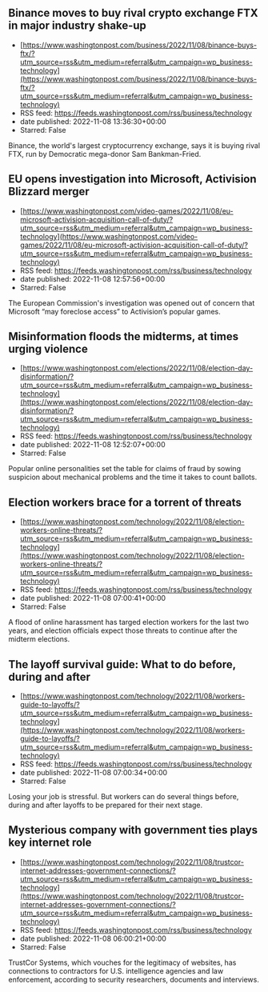 ## Binance moves to buy rival crypto exchange FTX in major industry shake-up
 - [https://www.washingtonpost.com/business/2022/11/08/binance-buys-ftx/?utm_source=rss&utm_medium=referral&utm_campaign=wp_business-technology](https://www.washingtonpost.com/business/2022/11/08/binance-buys-ftx/?utm_source=rss&utm_medium=referral&utm_campaign=wp_business-technology)
 - RSS feed: https://feeds.washingtonpost.com/rss/business/technology
 - date published: 2022-11-08 13:36:30+00:00
 - Starred: False

Binance, the world's largest cryptocurrency exchange, says it is buying rival FTX, run by Democratic mega-donor Sam Bankman-Fried.

## EU opens investigation into Microsoft, Activision Blizzard merger
 - [https://www.washingtonpost.com/video-games/2022/11/08/eu-microsoft-activision-acquisition-call-of-duty/?utm_source=rss&utm_medium=referral&utm_campaign=wp_business-technology](https://www.washingtonpost.com/video-games/2022/11/08/eu-microsoft-activision-acquisition-call-of-duty/?utm_source=rss&utm_medium=referral&utm_campaign=wp_business-technology)
 - RSS feed: https://feeds.washingtonpost.com/rss/business/technology
 - date published: 2022-11-08 12:57:56+00:00
 - Starred: False

The European Commission's investigation was opened out of concern that Microsoft “may foreclose access” to Activision’s popular games.

## Misinformation floods the midterms, at times urging violence
 - [https://www.washingtonpost.com/elections/2022/11/08/election-day-disinformation/?utm_source=rss&utm_medium=referral&utm_campaign=wp_business-technology](https://www.washingtonpost.com/elections/2022/11/08/election-day-disinformation/?utm_source=rss&utm_medium=referral&utm_campaign=wp_business-technology)
 - RSS feed: https://feeds.washingtonpost.com/rss/business/technology
 - date published: 2022-11-08 12:52:07+00:00
 - Starred: False

Popular online personalities set the table for claims of fraud by sowing suspicion about mechanical problems and the time it takes to count ballots.

## Election workers brace for a torrent of threats
 - [https://www.washingtonpost.com/technology/2022/11/08/election-workers-online-threats/?utm_source=rss&utm_medium=referral&utm_campaign=wp_business-technology](https://www.washingtonpost.com/technology/2022/11/08/election-workers-online-threats/?utm_source=rss&utm_medium=referral&utm_campaign=wp_business-technology)
 - RSS feed: https://feeds.washingtonpost.com/rss/business/technology
 - date published: 2022-11-08 07:00:41+00:00
 - Starred: False

A flood of online harassment has targed election workers for the last two years, and election officials expect those threats to continue after the midterm elections.

## The layoff survival guide: What to do before, during and after
 - [https://www.washingtonpost.com/technology/2022/11/08/workers-guide-to-layoffs/?utm_source=rss&utm_medium=referral&utm_campaign=wp_business-technology](https://www.washingtonpost.com/technology/2022/11/08/workers-guide-to-layoffs/?utm_source=rss&utm_medium=referral&utm_campaign=wp_business-technology)
 - RSS feed: https://feeds.washingtonpost.com/rss/business/technology
 - date published: 2022-11-08 07:00:34+00:00
 - Starred: False

Losing your job is stressful. But workers can do several things before, during and after layoffs to be prepared for their next stage.

## Mysterious company with government ties plays key internet role
 - [https://www.washingtonpost.com/technology/2022/11/08/trustcor-internet-addresses-government-connections/?utm_source=rss&utm_medium=referral&utm_campaign=wp_business-technology](https://www.washingtonpost.com/technology/2022/11/08/trustcor-internet-addresses-government-connections/?utm_source=rss&utm_medium=referral&utm_campaign=wp_business-technology)
 - RSS feed: https://feeds.washingtonpost.com/rss/business/technology
 - date published: 2022-11-08 06:00:21+00:00
 - Starred: False

TrustCor Systems, which vouches for the legitimacy of websites, has connections to contractors for U.S. intelligence agencies and law enforcement, according to security researchers, documents and interviews.
